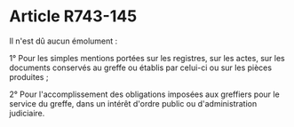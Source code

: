# Article R743-145

Il n'est dû aucun émolument :

1° Pour les simples mentions portées sur les registres, sur les actes, sur les documents conservés au greffe ou établis par celui-ci ou sur les pièces produites ;

2° Pour l'accomplissement des obligations imposées aux greffiers pour le service du greffe, dans un intérêt d'ordre public ou d'administration judiciaire.

